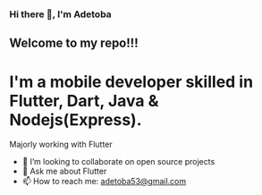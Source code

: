 ### Hi there 👋, I'm Adetoba

## Welcome to my repo!!! 

# I'm a mobile developer skilled in Flutter, Dart, Java & Nodejs(Express).

Majorly working with Flutter

 
- 👯 I’m looking to collaborate on open source projects
- 💬 Ask me about Flutter
- 📫 How to reach me: adetoba53@gmail.com

